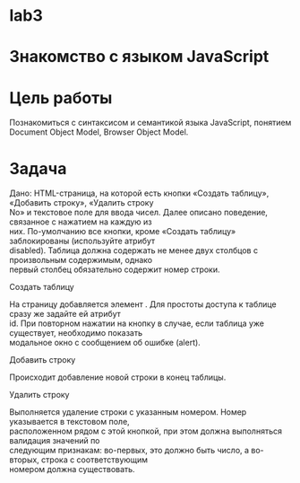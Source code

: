 # lab3

# Знакомство с языком JavaScript  
# Цель работы  
Познакомиться с синтаксисом и семантикой языка JavaScript, понятием Document Object Model, Browser
Object Model.  
# Задача  
Дано: HTML-страница, на которой есть кнопки «Создать таблицу», «Добавить строку», «Удалить строку  
No» и текстовое поле для ввода чисел. Далее описано поведение, связанное с нажатием на каждую из  
них. По-умолчанию все кнопки, кроме «Создать таблицу» заблокированы (используйте атрибут  
disabled). Таблица должна содержать не менее двух столбцов с произвольным содержимым, однако  
первый столбец обязательно содержит номер строки.  
  
Создать таблицу  
  
На страницу добавляется элемент <table>. Для простоты доступа к таблице сразу же задайте ей атрибут  
id. При повторном нажатии на кнопку в случае, если таблица уже существует, необходимо показать  
модальное окно с сообщением об ошибке (alert).  
  
Добавить строку  
  
Происходит добавление новой строки в конец таблицы.
  
Удалить строку
  
Выполняется удаление строки с указанным номером. Номер указывается в текстовом поле,  
расположенном рядом с этой кнопкой, при этом должна выполняться валидация значений по  
следующим признакам: во-первых, это должно быть число, а во-вторых, строка с соответствующим  
номером должна существовать.  

